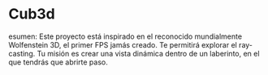 # Cub3d
esumen: Este proyecto está inspirado en el reconocido mundialmente Wolfenstein 3D, el primer FPS jamás creado. Te permitirá explorar el ray-casting. Tu misión es crear una vista dinámica dentro de un laberinto, en el que tendrás que abrirte paso.
